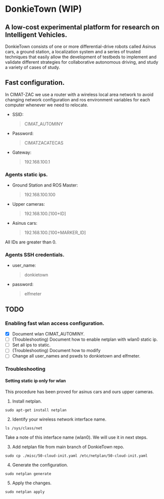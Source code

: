 # DonkieTown (WIP)
## A low-cost experimental platform for research on Intelligent Vehicles. 

DonkieTown consists of one or more differential-drive robots called Asinus cars, a ground station, a localization system and a series of trusted techniques that easily allow the development of testbeds to implement and validate different strategies for collaborative autonomous driving, and study a variety of cases of study.

## Fast configuration.
In CIMAT-ZAC we use a router with a wireless local area network to avoid changing network configuration and ros environment variables for each computer whenever we need to relocate. 

- SSID:
   > CIMAT_AUTOMINY
- Password:
   > CIMATZACATECAS
- Gateway:
   > 192.168.100.1

### Agents static ips.
- Ground Station and ROS Master:
   > 192.168.100.100
- Upper cameras:
   > 192.168.100.[100+ID]
- Asinus cars:
   > 192.168.100.[100+MARKER_ID]

All IDs are greater than 0.

### Agents SSH credentials.
- user_name:
   > donkietown
- password:
   > elfmeter

## TODO
### Enabling fast wlan access configuration.
 - [x] Document wlan CIMAT_AUTOMINY. 
 - [ ] (Troubleshooting) Document how to enable netplan with wlan0 static ip. 
 - [ ] Set all ips to static.
 - [ ] (Troubleshooting) Document how to modify 
 - [ ] Change all user_names and pswds to donkietown and elfmeter.

### Troubleshooting
#### Setting static ip only for wlan
This procedure has been proved for asinus cars and ours upper cameras. 
1. Install netplan.
```
sudo apt-get install netplan
```
2. Identify your wireless network interface name.
```
ls /sys/class/net
```
Take a note of this interface name (wlan0). We will use it in next steps. 

3. Add netplan file from main branch of DonkieTown repo.
```
sudo cp ./misc/50-cloud-init.yaml /etc/netplan/50-cloud-init.yaml
``` 
4. Generate the configuration.
```
sudo netplan generate
```
5. Apply the changes.
```
sudo netplan apply
```
